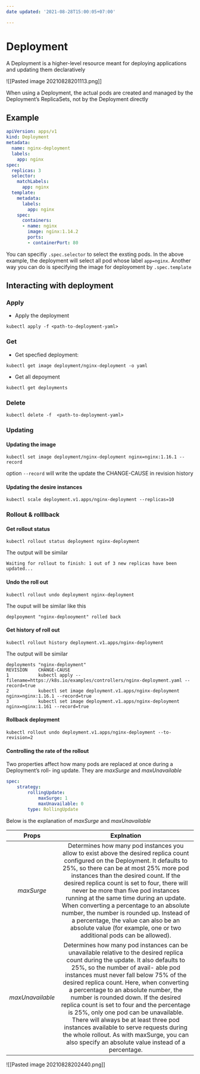```yaml
---
date updated: '2021-08-28T15:00:05+07:00'

---
```


# Deployment

      

A Deployment is a higher-level resource meant for deploying applications and updating them declaratively

![[Pasted image 20210828201113.png]]
      
When using a Deployment, the actual pods are created and managed by the Deployment’s ReplicaSets, not by the Deployment directly

## Example

```yaml
apiVersion: apps/v1
kind: Deployment
metadata:
  name: nginx-deployment
  labels:
    app: nginx
spec:
  replicas: 3
  selector:
    matchLabels:
      app: nginx
  template:
    metadata:
      labels:
        app: nginx
    spec:
      containers:
      - name: nginx
        image: nginx:1.14.2
        ports:
        - containerPort: 80

```

You can specifiy `.spec.selector` to select the exsting pods. In the above example, the deployment will select all pod whose label `app=nginx`. Another way you can do is specifying the image for deployoment  by `.spec.template`

## Interacting with deployment

### Apply

- Apply the deployment

```shell
kubectl apply -f <path-to-deployment-yaml>
```

### Get

- Get specfied deployment:

```shell
kubectl get image deployment/nginx-deployment -o yaml
```

- Get all depoyment

```shell
kubectl get deployments
```

### Delete

```shell
kubectl delete -f  <path-to-deployment-yaml>
```

### Updating

#### Updating the image

```shell
kubectl set image deployment/nginx-deployment nginx=nginx:1.16.1 --record
```

option `--record` will write the update the CHANGE-CAUSE in revision history

#### Updating the desire instances

```shell
kubectl scale deployment.v1.apps/nginx-deployment --replicas=10
```

### Rollout & rolllback

#### Get rollout status

```shell
kubectl rollout status deployment nginx-deployment
```

The output will be similar
```shell
Waiting for rollout to finish: 1 out of 3 new replicas have been updated...
```

#### Undo the roll out

```shell
kubectl rollout undo deployment nginx-deployment
```

The ouput will be similar like this

```shell
deplpoyment "nginx-deplooyment" rolled back
```

#### Get history of roll out

```shell
kubectl rollout history deployment.v1.apps/nginx-deployment
```

The output will be similar

```shell
deployments "nginx-deployment"
REVISION    CHANGE-CAUSE
1           kubectl apply --filename=https://k8s.io/examples/controllers/nginx-deployment.yaml --record=true
2           kubectl set image deployment.v1.apps/nginx-deployment nginx=nginx:1.16.1 --record=true
3           kubectl set image deployment.v1.apps/nginx-deployment nginx=nginx:1.161 --record=true
```

#### Rollback deployment

```shell
kubectl rollout undo deployment.v1.apps/nginx-deployment --to-revision=2
```

#### Controlling the rate of the rollout

Two properties affect how many pods are replaced at once during a Deployment’s roll- ing update. They are *maxSurge* and *maxUnavailable*

```yml
spec:
	strategy:
		rollingUpdate:
			maxSurge: 1
			maxUnavailable: 0
		type: RollingUpdate
```

Below is the explanation of *maxSurge* and *maxUnavailable*

|Props| Explnation|
|:--:|:--:|
| *maxSurge*| Determines how many pod instances you allow to exist above the desired replica count configured on the Deployment. It defaults to 25%, so there can be at most 25% more pod instances than the desired count. If the desired replica count is set to four, there will never be more than five pod instances running at the same time during an update. When converting a percentage to an absolute number, the number is rounded up. Instead of a percentage, the value can also be an absolute value (for example, one or two additional pods can be allowed).|
| *maxUnavailable* | Determines how many pod instances can be unavailable relative to the desired replica count during the update. It also defaults to 25%, so the number of avail- able pod instances must never fall below 75% of the desired replica count. Here, when converting a percentage to an absolute number, the number is rounded down. If the desired replica count is set to four and the percentage is 25%, only one pod can be unavailable. There will always be at least three pod instances available to serve requests during the whole rollout. As with maxSurge, you can also specify an absolute value instead of a percentage.|

![[Pasted image 20210828202440.png]]